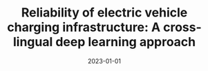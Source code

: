 ---
title: "Reliability of electric vehicle charging infrastructure: A cross-lingual deep learning approach"
authors:
- "**Liu, Y.**"
- "Francis, A."
- "Hollauer, C."
- "Lawson, M. C."
- "Shaikh, O."
- "Cotsman, A."
- "Bhardwaj, K."
- "Banboukian, A."
- "Webb, A."
- "Asensio, O. I."
date: '2023-01-01'
doi: "https://doi.org/10.1016/j.commtr.2023.100095"
publication: "Communications in Transportation Research, 3, 100095"
--- 